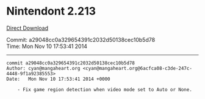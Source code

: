 # Nintendont 2.213
[Direct Download](./Nintendont.zip)

Commit: a29048cc0a329654391c2032d50138cec10b5d78  
Time: Mon Nov 10 17:53:41 2014   

-----

```
commit a29048cc0a329654391c2032d50138cec10b5d78
Author: cyan@mangaheart.org <cyan@mangaheart.org@6acfca08-c3de-247c-4448-9f1a92385553>
Date:   Mon Nov 10 17:53:41 2014 +0000

    - Fix game region detection when video mode set to Auto or None.
```
